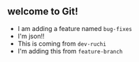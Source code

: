 ## welcome to  Git!
- I am adding a feature named `bug-fixes`
- I'm json!!
- This is coming from `dev-ruchi`
- I'm adding this from `feature-branch`